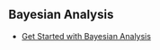## Bayesian Analysis
- [Get Started with Bayesian Analysis](https://easystats.github.io/bayestestR/articles/bayestestR.html)
